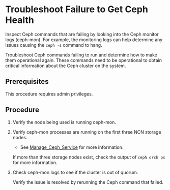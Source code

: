 # Troubleshoot Failure to Get Ceph Health

Inspect Ceph commands that are failing by looking into the Ceph monitor logs \(ceph-mon\). For example, the monitoring logs can help determine any issues causing the `ceph -s` command to hang.

Troubleshoot Ceph commands failing to run and determine how to make them operational again. These commands need to be operational to obtain critical information about the Ceph cluster on the system.

## Prerequisites

This procedure requires admin privileges.

## Procedure

1. Verify the node being used is running ceph-mon.

1. Verify ceph-mon processes are running on the first three NCN storage nodes.

   - See [Manage_Ceph_Service](Manage_Ceph_Services.md) for more information.

    If more than three storage nodes exist, check the output of `ceph orch ps` for more information.

1. Check ceph-mon logs to see if the cluster is out of quorum.

    Verify the issue is resolved by rerunning the Ceph command that failed.

    